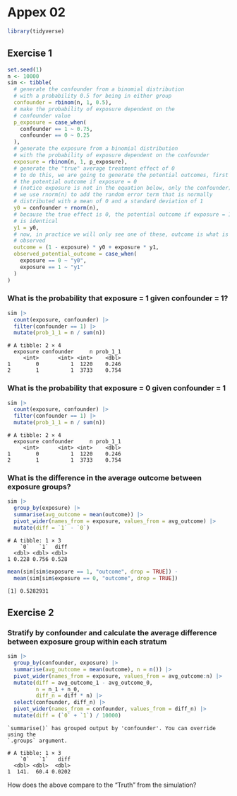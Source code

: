 # Appex 02


``` r
library(tidyverse)
```

## Exercise 1

``` r
set.seed(1)
n <- 10000 
sim <- tibble(
  # generate the confounder from a binomial distribution
  # with a probability 0.5 for being in either group 
  confounder = rbinom(n, 1, 0.5),
  # make the probability of exposure dependent on the 
  # confounder value
  p_exposure = case_when(
    confounder == 1 ~ 0.75,
    confounder == 0 ~ 0.25
  ),
  # generate the exposure from a binomial distribution
  # with the probability of exposure dependent on the confounder
  exposure = rbinom(n, 1, p_exposure),
  # generate the "true" average treatment effect of 0 
  # to do this, we are going to generate the potential outcomes, first 
  # the potential outcome if exposure = 0
  # (notice exposure is not in the equation below, only the confounder)
  # we use rnorm(n) to add the random error term that is normally
  # distributed with a mean of 0 and a standard deviation of 1
  y0 = confounder + rnorm(n),
  # because the true effect is 0, the potential outcome if exposure = 1
  # is identical
  y1 = y0,
  # now, in practice we will only see one of these, outcome is what is 
  # observed
  outcome = (1 - exposure) * y0 + exposure * y1,
  observed_potential_outcome = case_when(
    exposure == 0 ~ "y0",
    exposure == 1 ~ "y1"
  )
)
```

### What is the probability that exposure = 1 given confounder = 1?

``` r
sim |>
  count(exposure, confounder) |>
  filter(confounder == 1) |>
  mutate(prob_1_1 = n / sum(n))
```

    # A tibble: 2 × 4
      exposure confounder     n prob_1_1
         <int>      <int> <int>    <dbl>
    1        0          1  1220    0.246
    2        1          1  3733    0.754

### What is the probability that exposure = 0 given confounder = 1

``` r
sim |>
  count(exposure, confounder) |>
  filter(confounder == 1) |>
  mutate(prob_1_1 = n / sum(n))
```

    # A tibble: 2 × 4
      exposure confounder     n prob_1_1
         <int>      <int> <int>    <dbl>
    1        0          1  1220    0.246
    2        1          1  3733    0.754

### What is the difference in the average outcome between exposure groups?

``` r
sim |>
  group_by(exposure) |>
  summarise(avg_outcome = mean(outcome)) |>
  pivot_wider(names_from = exposure, values_from = avg_outcome) |>
  mutate(diff = `1` - `0`)
```

    # A tibble: 1 × 3
        `0`   `1`  diff
      <dbl> <dbl> <dbl>
    1 0.228 0.756 0.528

``` r
mean(sim[sim$exposure == 1, "outcome", drop = TRUE]) - 
  mean(sim[sim$exposure == 0, "outcome", drop = TRUE])
```

    [1] 0.5282931

## Exercise 2

### Stratify by confounder and calculate the average difference between exposure group within each stratum

``` r
sim |>
  group_by(confounder, exposure) |>
  summarise(avg_outcome = mean(outcome), n = n()) |>
  pivot_wider(names_from = exposure, values_from = avg_outcome:n) |>
  mutate(diff = avg_outcome_1 - avg_outcome_0,
         n = n_1 + n_0,
         diff_n = diff * n) |>
  select(confounder, diff_n) |>
  pivot_wider(names_from = confounder, values_from = diff_n) |>
  mutate(diff = (`0` + `1`) / 10000)
```

    `summarise()` has grouped output by 'confounder'. You can override using the
    `.groups` argument.

    # A tibble: 1 × 3
        `0`   `1`   diff
      <dbl> <dbl>  <dbl>
    1  141.  60.4 0.0202

How does the above compare to the “Truth” from the simulation?
